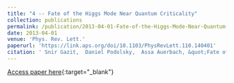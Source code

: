 ```yaml
---
title: "4 -- Fate of the Higgs Mode Near Quantum Criticality"
collection: publications
permalink: /publication/2013-04-01-Fate-of-the-Higgs-Mode-Near-Quantum-Criticality
date: 2013-04-01
venue: 'Phys. Rev. Lett.'
paperurl: 'https://link.aps.org/doi/10.1103/PhysRevLett.110.140401'
citation: ' Snir Gazit,  Daniel Podolsky,  Assa Auerbach, &quot;Fate of the Higgs Mode Near Quantum Criticality.&quot; Phys. Rev. Lett., 2013.'
---
```

[Access paper here](https://link.aps.org/doi/10.1103/PhysRevLett.110.140401){:target="_blank"}
